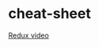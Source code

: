 # cheat-sheet

[Redux video](https://egghead.io/courses/apply-redux-to-a-modern-react-hooks-application-8a37)
